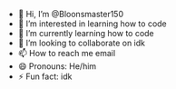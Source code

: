 - 👋 Hi, I’m @Bloonsmaster150
- 👀 I’m interested in learning how to code
- 🌱 I’m currently learning how to code
- 💞️ I’m looking to collaborate on idk
- 📫 How to reach me email
- 😄 Pronouns: He/him
- ⚡ Fun fact: idk

<!---
Bloonsmaster150/Bloonsmaster150 is a ✨ special ✨ repository because its `README.md` (this file) appears on your GitHub profile.
You can click the Preview link to take a look at your changes.
--->
